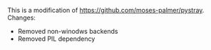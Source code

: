 This is a modification of https://github.com/moses-palmer/pystray.
Changes:
- Removed non-winodws backends
- Removed PIL dependency
